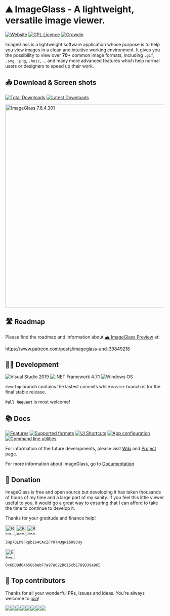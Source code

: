 ⛰ ImageGlass - A lightweight, versatile image viewer.
===


[![Website](https://img.shields.io/badge/www-imageglass.org-0099BC.svg?maxAge=3600)](https://imageglass.org)
[![GPL Licence](https://img.shields.io/badge/license-GPLv3-green.svg?maxAge=3600)](https://github.com/d2phap/ImageGlass/blob/master/LICENSE)
[![Crowdin](https://d322cqt584bo4o.cloudfront.net/imageglass/localized.svg)](https://crowdin.com/project/imageglass)



ImageGlass is a lightweight software application whose purpose is to help you view images in a clean and intuitive working environment. 
It gives you the possibility to view over **70+** common image formats, including `.gif`, `.svg`, `.png`, `.heic`, ... and many more advanced features which help normal users or designers to speed up their work.


## 📥 Download & Screen shots
[![Total Downloads](https://img.shields.io/github/downloads/d2phap/imageglass/total?color=%233097B8&label=downloads&style=for-the-badge)](https://imageglass.org/download)
[![Latest Downloads](https://img.shields.io/github/downloads/d2phap/imageglass/latest/total?color=%23E17206&label=v7.6.4.30%20downloads&style=for-the-badge)](https://imageglass.org/download)


<a href="https://www.imageglass.org/download" target="_blank" title="View screen shots">
<img src="https://imageglass.org/upload/photo/release/7.6_1.jpg" alt="ImageGlass 7.6.4.301" width="640">
</a><br/>


## 🛣 Roadmap
Please find the roadmap and information about [🏔 ImageGlass Preview](https://github.com/d2phap/ImageGlass-Preview) at:

https://www.patreon.com/posts/imageglass-and-39849218


## 👨‍💻 Development
![Visual Studio 2019](https://img.shields.io/badge/IDE-Visual%20Studio%202019-964ad4.svg?maxAge=3600)
![.NET Framework 4.7.1](https://img.shields.io/badge/.NET-Framework%204.7.1-lightgrey.svg?maxAge=3600)
![Windows OS](https://img.shields.io/badge/OS-Windows%207+-00adef.svg?maxAge=3600)

```develop``` branch contains the lastest commits while ```master``` branch is for the final stable release.

**``Pull Request``** is most welcome!



## 📚 Docs

[![Features](https://img.shields.io/badge/docs-Features-brightgreen.svg?maxAge=3600)](https://imageglass.org/docs/features)
[![Supported formats](https://img.shields.io/badge/docs-Supported%20Formats-brightgreen.svg?maxAge=3600)](https://imageglass.org/docs/supported-formats)
[![UI Shortcuts](https://img.shields.io/badge/docs-UI%20Shortcuts-brightgreen.svg?maxAge=3600)](https://imageglass.org/docs/ui-shortcuts-reference)
[![App configuration](https://img.shields.io/badge/docs-App%20configuration-brightgreen.svg?maxAge=3600)](https://imageglass.org/docs/app-configs)
[![Command line utilities](https://img.shields.io/badge/docs-Command%20lines%20Utils-brightgreen.svg?maxAge=3600)](https://imageglass.org/docs/command-line-utilities)


For information of the future developments, please visit [Wiki](https://github.com/d2phap/ImageGlass/wiki) and [Project](https://github.com/d2phap/ImageGlass/projects) page. 

For more information about ImageGlass, go to [Documentation](https://imageglass.org/docs)




## 💖 Donation
ImageGlass is free and open source but developing it has taken thousands of hours of my time and a large part of my sanity. If you feel this little viewer useful to you, it would go a great way to ensuring that I can afford to take the time to continue to develop it.

Thanks for your gratitude and finance help!

<a href="https://www.paypal.me/d2phap" target="_blank" title="Buy me a beer?">
<img src="https://img.shields.io/badge/PayPal-Donate%20$10%20-009be1.svg?maxAge=3600" height="30" alt="Buy me a beer?">
</a>


<a href="https://github.com/sponsors/d2phap" target="_blank" title="Become a sponsor">
<img src="https://img.shields.io/badge/Github-github.com%2Fsponsor%2Fd2phap-E84646.svg?maxAge=3600" height="30" alt="Become a sponsor">
</a>



<img src="https://img.shields.io/badge/Bitcoin-Donate-f7931a.svg?maxAge=3600" height="30" alt="Bitcoin">

```
3Hp7QLP9Fxpb1s4CAcZFYR7NUgN1bR93Hy
```




<img src="https://img.shields.io/badge/Ethereum-Donate-131313.svg?maxAge=3600" height="30" alt="Ethereum">

```
0x6DDBd646586bebF7a97e022D615cbE789D39a965
```






## 💪 Top contributors
Thanks for all your wonderful PRs, issues and ideas. You’re always welcome to [join](CONTRIBUTING.md)!

[![](https://sourcerer.io/fame/d2phap/d2phap/ImageGlass/images/0)](https://sourcerer.io/fame/d2phap/d2phap/ImageGlass/links/0)[![](https://sourcerer.io/fame/d2phap/d2phap/ImageGlass/images/1)](https://sourcerer.io/fame/d2phap/d2phap/ImageGlass/links/1)[![](https://sourcerer.io/fame/d2phap/d2phap/ImageGlass/images/2)](https://sourcerer.io/fame/d2phap/d2phap/ImageGlass/links/2)[![](https://sourcerer.io/fame/d2phap/d2phap/ImageGlass/images/3)](https://sourcerer.io/fame/d2phap/d2phap/ImageGlass/links/3)[![](https://sourcerer.io/fame/d2phap/d2phap/ImageGlass/images/4)](https://sourcerer.io/fame/d2phap/d2phap/ImageGlass/links/4)[![](https://sourcerer.io/fame/d2phap/d2phap/ImageGlass/images/5)](https://sourcerer.io/fame/d2phap/d2phap/ImageGlass/links/5)[![](https://sourcerer.io/fame/d2phap/d2phap/ImageGlass/images/6)](https://sourcerer.io/fame/d2phap/d2phap/ImageGlass/links/6)[![](https://sourcerer.io/fame/d2phap/d2phap/ImageGlass/images/7)](https://sourcerer.io/fame/d2phap/d2phap/ImageGlass/links/7)

